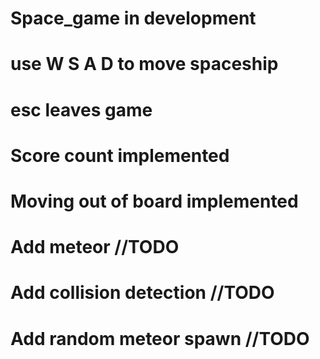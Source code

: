 # Space_game in development
# use W S A D to move spaceship
# esc leaves game
# Score count implemented
# Moving out of board implemented
# Add meteor //TODO
# Add collision detection //TODO
# Add random meteor spawn //TODO
